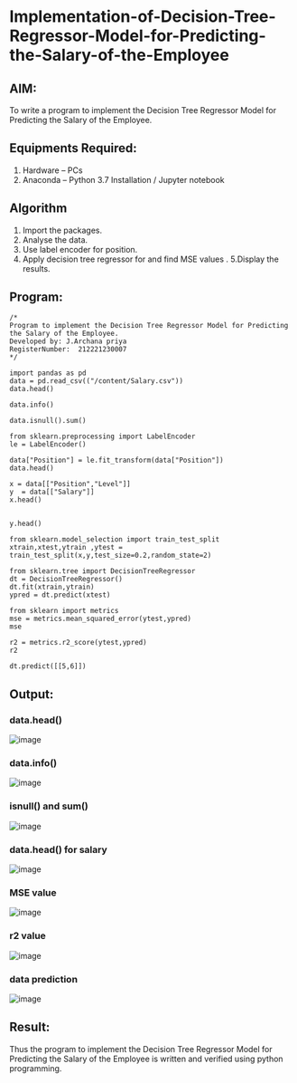 # Implementation-of-Decision-Tree-Regressor-Model-for-Predicting-the-Salary-of-the-Employee

## AIM:
To write a program to implement the Decision Tree Regressor Model for Predicting the Salary of the Employee.

## Equipments Required:
1. Hardware – PCs
2. Anaconda – Python 3.7 Installation / Jupyter notebook

## Algorithm
1. Import the packages.
2. Analyse the data.
3. Use label encoder for position.
4. Apply decision tree regressor for and find MSE values .
5.Display the results.
## Program:
```
/*
Program to implement the Decision Tree Regressor Model for Predicting the Salary of the Employee.
Developed by: J.Archana priya
RegisterNumber:  212221230007
*/
```
```
import pandas as pd
data = pd.read_csv(("/content/Salary.csv"))
data.head()

data.info()

data.isnull().sum()

from sklearn.preprocessing import LabelEncoder 
le = LabelEncoder()

data["Position"] = le.fit_transform(data["Position"])
data.head()

x = data[["Position","Level"]]
y  = data[["Salary"]]
x.head()


y.head()

from sklearn.model_selection import train_test_split
xtrain,xtest,ytrain ,ytest = train_test_split(x,y,test_size=0.2,random_state=2)

from sklearn.tree import DecisionTreeRegressor
dt = DecisionTreeRegressor()
dt.fit(xtrain,ytrain)
ypred = dt.predict(xtest)

from sklearn import metrics
mse = metrics.mean_squared_error(ytest,ypred)
mse

r2 = metrics.r2_score(ytest,ypred)
r2

dt.predict([[5,6]])

```

## Output:
### data.head()
![image](https://github.com/Archana2003-Jkumar/Implementation-of-Decision-Tree-Regressor-Model-for-Predicting-the-Salary-of-the-Employee/assets/93427594/b6e42c37-f806-4fff-b0bc-7f503b5ac0eb)
### data.info()
![image](https://github.com/Archana2003-Jkumar/Implementation-of-Decision-Tree-Regressor-Model-for-Predicting-the-Salary-of-the-Employee/assets/93427594/c6bb1b0a-2152-4753-913a-c01b65592bb6)
### isnull() and sum()
![image](https://github.com/Archana2003-Jkumar/Implementation-of-Decision-Tree-Regressor-Model-for-Predicting-the-Salary-of-the-Employee/assets/93427594/d1e55d92-8834-4d5c-94b9-b0000fdaf927)
### data.head() for salary
![image](https://github.com/Archana2003-Jkumar/Implementation-of-Decision-Tree-Regressor-Model-for-Predicting-the-Salary-of-the-Employee/assets/93427594/f197095e-729d-4244-95ae-7a15e92fff92)
### MSE value 
![image](https://github.com/Archana2003-Jkumar/Implementation-of-Decision-Tree-Regressor-Model-for-Predicting-the-Salary-of-the-Employee/assets/93427594/f5656c7e-dec6-4dd5-b9bd-51058d91f648)
### r2 value
![image](https://github.com/Archana2003-Jkumar/Implementation-of-Decision-Tree-Regressor-Model-for-Predicting-the-Salary-of-the-Employee/assets/93427594/b045b5ad-0a90-414c-9c33-fcc5a182c233)
### data prediction
![image](https://github.com/Archana2003-Jkumar/Implementation-of-Decision-Tree-Regressor-Model-for-Predicting-the-Salary-of-the-Employee/assets/93427594/2888d863-ac83-45a0-8853-b22b6c6578b6)
## Result:
Thus the program to implement the Decision Tree Regressor Model for Predicting the Salary of the Employee is written and verified using python programming.
